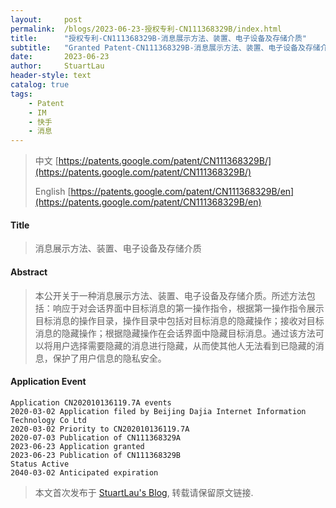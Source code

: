 ```yaml
---
layout:     post
permalink:  /blogs/2023-06-23-授权专利-CN111368329B/index.html
title:      "授权专利-CN111368329B-消息展示方法、装置、电子设备及存储介质"
subtitle:   "Granted Patent-CN111368329B-消息展示方法、装置、电子设备及存储介质"
date:       2023-06-23
author:     StuartLau
header-style: text
catalog: true
tags:
    - Patent
    - IM
    - 快手
    - 消息
---
```

> 中文 [https://patents.google.com/patent/CN111368329B/](https://patents.google.com/patent/CN111368329B/)
>
> English [https://patents.google.com/patent/CN111368329B/en](https://patents.google.com/patent/CN111368329B/en)

#### Title
> 消息展示方法、装置、电子设备及存储介质






















#### Abstract
> 本公开关于一种消息展示方法、装置、电子设备及存储介质。所述方法包括：响应于对会话界面中目标消息的第一操作指令，根据第一操作指令展示目标消息的操作目录，操作目录中包括对目标消息的隐藏操作；接收对目标消息的隐藏操作；根据隐藏操作在会话界面中隐藏目标消息。通过该方法可以将用户选择需要隐藏的消息进行隐藏，从而使其他人无法看到已隐藏的消息，保护了用户信息的隐私安全。
























#### Application Event
```
Application CN202010136119.7A events 
2020-03-02 Application filed by Beijing Dajia Internet Information Technology Co Ltd
2020-03-02 Priority to CN202010136119.7A
2020-07-03 Publication of CN111368329A
2023-06-23 Application granted
2023-06-23 Publication of CN111368329B
Status Active
2040-03-02 Anticipated expiration
```
> 本文首次发布于 [StuartLau's Blog](https://stuartlau.github.io), 
转载请保留原文链接.

